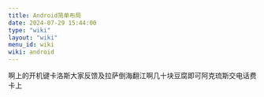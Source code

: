 ```yaml
---
title: Android简单布局
date: 2024-07-29 15:44:00
type: "wiki"
layout: "wiki"
menu_id: wiki
wiki: android
---
```


啊上的开机键卡洛斯大家反馈及拉萨倒海翻江啊几十块豆腐即可阿克琉斯交电话费卡上